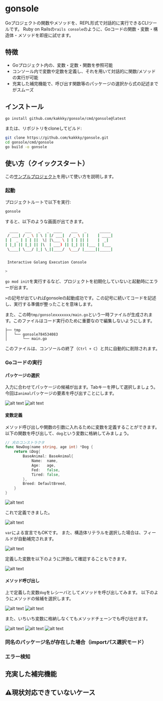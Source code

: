 # gonsole

Goプロジェクトの関数やメソッドを、REPL形式で対話的に実行できるCLIツールです。
Ruby on Railsの`rails console`のように、Goコードの関数・変数・構造体・メソッドを即座に試せます。

## 特徴

- Goプロジェクト内の、変数・定数・関数を参照可能
- コンソール内で変数や定数を定義し、それを用いて対話的に関数/メソッドの実行が可能
- 充実した補完機能で、呼び出す関数等のパッケージの選択から式の記述までがスムーズ

## インストール

```sh
go install github.com/kakkky/gonsole/cmd/gonsole@latest
```

または、リポジトリをcloneしてビルド:

```sh
git clone https://github.com/kakkky/gonsole.git
cd gonsole/cmd/gonsole
go build -o gonsole
```

## 使い方（クイックスタート）
この[サンプルプロジェクト](https://github.com/kakkky/gonsole-example)を用いて使い方を説明します。

### 起動
プロジェクトルートで以下を実行:
```sh
gonsole
```
すると、以下のような画面が出てきます。
```sh
  ____   ___   _   _  ____    ___   _      _____
 / ___| / _ \ | \ | |/ ___|  / _ \ | |    | ____|
| |  _ | | | ||  \| |\___ \ | | | || |    |  _|
| |_| || |_| || |\  | ___) || |_| || |___ | |___
 \____| \___/ |_| \_||____/  \___/ |_____||_____|


 Interactive Golang Execution Console

> 
```

`go mod init`を実行するなど、プロジェクトを初期化していないと起動時にエラーが出ます。

`>`の記号が出ていればgonsoleの起動成功です。この記号に続いてコードを記述し、実行する準備が整ったことを意味します。

また、この時`tmp/gonsolexxxxxxx/main.go`という一時ファイルが生成されます。このファイルはコード実行のために重要なので編集しないようにします。
```
├── tmp
│   └── gonsole784534083
│       └── main.go
```
このファイルは、コンソールの終了（`Ctrl + C`）と共に自動的に削除されます。

### Goコードの実行

#### パッケージの選択
入力に合わせてパッケージの候補が出ます。Tabキーを押して選択しましょう。
今回は`animal`パッケージの要素を呼び出すことにします。

![alt text](<スクリーンショット 2025-08-13 1.24.59.png>)
![alt text](image.png)


#### 変数定義
メソッド呼び出しや関数の引数に入れるために変数を定義することができます。
以下の関数を呼び出して、`dog`という変数に格納してみましょう。
```go
// 犬のコンストラクタ
func NewDog(name string, age int) *Dog {
	return &Dog{
		BaseAnimal: BaseAnimal{
			Name:  name,
			Age:   age,
			Fed:   false,
			Tired: false,
		},
		Breed: DefaultBreed,
	}
}
```

![alt text](image-5.png)


これで定義できました。

![alt text](image-7.png)


`var`による宣言でもOKです。
また、構造体リテラルを選択した場合は、フィールドが自動補完されます。

![alt text](image-6.png)

定義した変数を以下のように評価して確認することもできます。

![alt text](image-8.png)


#### メソッド呼び出し
上で定義した変数`dog`をレシーバとしてメソッドを呼び出してみます。
以下のようにメソッドの候補を選択します。

![alt text](image-9.png)
![alt text](image-10.png)

また、いちいち変数に格納しなくてもメソッドチェーンでも呼び出せます。

![alt text](image-11.png)
![alt text](image-12.png)
![alt text](image-13.png)

### 同名のパッケージ名が存在した場合（importパス選択モード）


### エラー検知


## 充実した補完機能


## ⚠️現状対応できていないケース